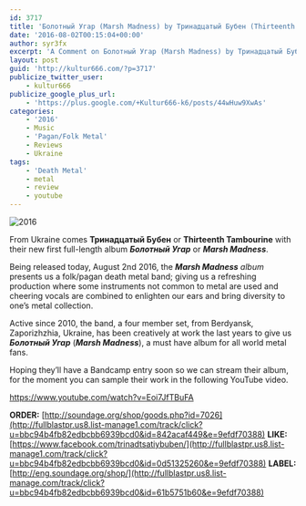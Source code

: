 ```yaml
---
id: 3717
title: 'Болотный Угар (Marsh Madness) by Тринадцатый Бубен (Thirteenth Tambourine) &#8211; A Comment'
date: '2016-08-02T00:15:04+00:00'
author: syr3fx
excerpt: 'A Comment on Болотный Угар (Marsh Madness) by Тринадцатый Бубен (Thirteenth Tambourine) (2016). '
layout: post
guid: 'http://kultur666.com/?p=3717'
publicize_twitter_user:
    - kultur666
publicize_google_plus_url:
    - 'https://plus.google.com/+Kultur666-k6/posts/44wHuw9XwAs'
categories:
    - '2016'
    - Music
    - 'Pagan/Folk Metal'
    - Reviews
    - Ukraine
tags:
    - 'Death Metal'
    - metal
    - review
    - youtube
---
```


![2016](http://localhost:8080/wp-content/uploads/2016/07/2016.jpg)

From Ukraine comes **Тринадцатый Бубен** or **Thirteenth Tambourine** with their new first full-length album ***Болотный Угар*** or ***Marsh Madness***.

Being released today, August 2nd 2016, the ***Marsh Madness** album* presents us a folk/pagan death metal band; giving us a refreshing production where some instruments not common to metal are used and cheering vocals are combined to enlighten our ears and bring diversity to one’s metal collection.

Active since 2010, the band, a four member set, from Berdyansk, Zaporizhzhia, Ukraine, has been creatively at work the last years to give us ***Болотный Угар*** (***Marsh Madness***), a must have album for all world metal fans.

Hoping they’ll have a Bandcamp entry soon so we can stream their album, for the moment you can sample their work in the following YouTube video.

https://www.youtube.com/watch?v=Eoi7JfTBuFA

**ORDER:** [http://soundage.org/shop/goods.php?id=7026](http://fullblastpr.us8.list-manage1.com/track/click?u=bbc94b4fb82edbcbb6939bcd0&id=842acaf449&e=9efdf70388)
**LIKE:** [https://www.facebook.com/trinadtsatiybuben/](http://fullblastpr.us8.list-manage1.com/track/click?u=bbc94b4fb82edbcbb6939bcd0&id=0d51325260&e=9efdf70388)
**LABEL:** [http://eng.soundage.org/shop/](http://fullblastpr.us8.list-manage.com/track/click?u=bbc94b4fb82edbcbb6939bcd0&id=61b5751b60&e=9efdf70388)